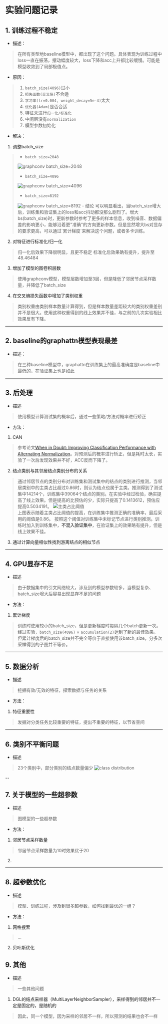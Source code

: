 # 实验问题记录

## 1. 训练过程不稳定
- 描述：
> 在所有类型地baseline模型中，都出现了这个问题。具体表现为训练过程中loss一直在振荡，摆动幅度较大，loss下降和acc上升都比较缓慢。可能是模型收敛到了局部极值点。
- 原因：
> 1. `batch_size(4096)`过小
> 2. `损失函数(交叉熵)`不合适
> 3. `学习率(lr=0.004, weight_decay=5e-4)`太大
> 4. `优化器(Adam)`是否合适
> 5. 特征未进行`归一化/标准化`
> 6. 中间层没有`normalization`
> 7. 模型参数初始化
- 解决：
1. 调整batch_size  
>- `batch_size=2048`
><img src='./imgs/graphconv-bs_2048.png' alt="graphconv batch_size=2048" width=".2">
>
>- `batch_size=4096`
><img src='./imgs/graphconv-bs_4096.png' alt="graphconv batch_size=4096" width=".2">  
>
>- `batch_size=8192`  
><img src='./imgs/graphconv-bs_8192.png' alt="graphconv batch_size=8192" width=".2">
>- 结论  
> 可以明显看出，当batch_size增大后，训练集和验证集上的loss和acc抖动都没那么剧烈了。增大bs(batch_size)时，更新参数时参考了更多的样本信息，收到噪音、数据偏差的影响更小，能够沿着更"准确"的方向更新参数。但是显然增大bs对显存的要求更高，可以通过`累计梯度`来解决这个问题，或者多卡训练。

2. 对特征进行标准化/归一化
>归一化后效果下降很明显，且更不稳定
>标准化后效果确有提升，提升至48.46484

3. 增加了模型的图卷积层数
>使用graphconv模型，模型层数增加至3层，但是降低了邻居节点采样数量，并降低了batch_size
>

4. 在交叉熵损失函数中增加了类别权重
>类别权重由类别样本数量计算得到，但是样本数量差距较大的类别权重差别并不是很大。使用这种权重得到的线上效果并不佳，与之前的几次实验相比效果反有下降。

---

## 2. baseline的graphattn模型表现最差
- 描述：
> 在三种baseline模型中，graphattn在训练集上的最高准确度是baseline中最低的，在验证集上也是如此

---

## 3. 后处理
- 描述
>使用模型计算测试集的概率后，通过一些策略/方法对概率进行矫正
- 方法：
1. CAN
>参考论文[When in Doubt: Improving Classification Performance with Alternating Normalization](https://arxiv.org/abs/2109.13449)。对预测后的概率进行矫正，但是耗时太长，实验了一次后发现效果并不好，ACC反而下降了。
2. 结点类别与其邻居结点类别分布的关系
>通过邻居节点的类别分布对训练集和测试集中的结点的类别进行推测，当邻居类别中的主类占比超过0.86时，则认为结点也属于主类。推测得到了测试集中14214个，训练集中39064个结点的类别。在实验中经过检验，确实提高了线上效果。但是提高的比预估的少，实际只提高了0.1413612，预估应提高0.5034191。
><img src='./imgs/class-infer.png' alt="主类占比阈值" width=".2">  
>上图表示随着主类占比阈值的提高，在训练集中推测正确的准确率，最后采用的阈值是0.86。
>按照这个阈值对训练集中未标记节点进行类别推测。训练时加入到训练集中，**不混入验证集中**，在验证集上的效果略有提升，但是线上效果不佳。
3. 通过计算向量相似性找到游离结点的相似节点
>

---

## 4. GPU显存不足
- 描述
>由于数据集中的引文网络较大，涉及到的模型参数较多，当模型复杂、batch_size增大后容易出现显存不足的问题
- 方法：
1. 累计梯度
>训练时使用较小的batch_size，但是更新梯度时每隔几个batch更新一次。经过实验，`batch_size(4096)` $\times$ `accumulation(2)`达到了新的最佳效果。  
>但累计梯度后的batch_size并不完全等价于直接使用该batch_size，分多次采样得到的子图并不等价。

--- 

## 5. 数据分析
- 描述
>挖掘有效/无效的特征，探索数据与任务的关系
- 方法：
1. 特征重要性
>发掘对分类任务比较重要的特征，提出不重要的特征，以节省空间

---

## 6. 类别不平衡问题
- 描述
>23个类别中，部分类别的结点数量偏少
><img src='./imgs/class-dist.png' alt="class distribution" width=".2">

--

## 7. 关于模型的一些超参数
- 描述 
>图模型的一些超参数
- 方法：
1. 邻居节点采样数量
>邻居节点采样数量为10时效果优于20
2. 

---

## 8. 超参数优化
- 描述
>模型、训练过程，涉及到很多超参数，如何找到最优的一组？
- 方法：
1. 网格搜索
>...
2. 贝叶斯优化
>

## 9. 其他
- 描述
>一些其他问题
1. DGL的结点采样器（MultiLayerNeighborSampler），采样得到的邻居并不一定是固定的，是随机的
>因此，同一个模型，因为采样的邻居不一样，所以预测的结果也会不一样